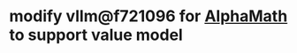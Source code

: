 # modify vllm@f721096 for [AlphaMath](https://github.com/MARIO-Math-Reasoning/Super_MARIO) to support value model
